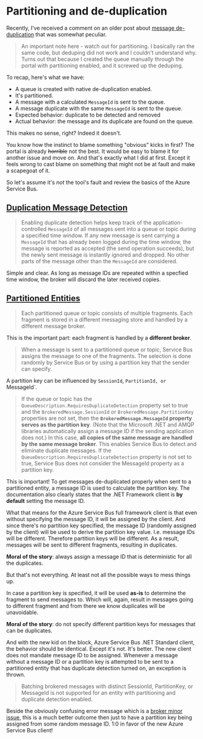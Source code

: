# Partitioning and de-duplication

Recently, I've received a comment on an older post about [message de-duplication](https://weblogs.asp.net/sfeldman/bend-message-deduplication-on-azure-service-bus-to-your-will) that was somewhat peculiar. 

> An important note here - watch out for partitioning. I basically ran the same code, but deduping did not work and I couldn't understand why. Turns out that because I created the queue manually through the portal with partitioning enabled, and it screwed up the deduping.

To recap, here's what we have:

 - A queue is created with native de-duplication enabled.
 - It's partitioned.
 - A message with a calculated `MessageId` is sent to the queue.
 - A message duplicate with the same `MessageId` is sent to the queue.
 - Expected behavior: duplicate to be detected and removed
 - Actual behavior: the message and its duplicate are found on the queue.

This makes no sense, right? Indeed it doesn't.

You know how the instinct to blame something "obvious" kicks in first? The portal is already <strike>horrible</strike> not the best. It would be easy to blame it for another issue and move on. And that's exactly what I did at first. Except it feels wrong to cast blame on something that might not be at fault and make a scapegoat of it.

So let's assume it's _not_ the tool's fault and review the basics of the Azure Service Bus.

## [Duplication Message Detection][1]

> Enabling duplicate detection helps keep track of the application-controlled `MessageId` of all messages sent into a queue or topic during a specified time window. If any new message is sent carrying a `MessageId` that has already been logged during the time window, the message is reported as accepted (the send operation succeeds), but the newly sent message is instantly ignored and dropped. No other parts of the message other than the `MessageId` are considered.

Simple and clear. As long as message IDs are repeated within a specfied time window, the broker will discard the later received copies.

## [Partitioned Entities][2]

> Each partitioned queue or topic consists of multiple fragments. Each fragment is stored in a different messaging store and handled by a different message broker. 

This is the important part: each fragment is handled by a **different broker**.

> When a message is sent to a partitioned queue or topic, Service Bus assigns the message to one of the fragments. The selection is done randomly by Service Bus or by using a partition key that the sender can specify.

A partition key can be influenced by `SessionId`, `PartitionId, or `MessageId`.

>  If the queue or topic has the `QueueDescription.RequiresDuplicateDetection` property set to true and the `BrokeredMessage.SessionId` or `BrokeredMessage.PartitionKey` properties are not set, then the **`BrokeredMessage.MessageId` property serves as the partition key**. (Note that the Microsoft .NET and AMQP libraries automatically assign a message ID if the sending application does not.) In this case, **all copies of the same message are handled by the same message broker**. This enables Service Bus to detect and eliminate duplicate messages. If the `QueueDescription.RequiresDuplicateDetection` property is not set to true, Service Bus does not consider the MessageId property as a partition key.

This is important! To get messages de-duplicated properly when sent to a partitioned entity, a message ID is used to calculate the partition key. The documentation also clearly states that the .NET Framework client is **by default** setting the message ID.

What that means for the Azure Service Bus full framework client is that even without specifying the message ID, it will be assigned by the client. And since there's no partition key specified, the message ID (randomly assigned by the client) will be used to derive the partition key value. I.e. message IDs will be different. Therefore partition keys will be different. As a result, messages will be sent to different fragments, resulting in duplicates. 

**Moral of the story**: always assign a message ID that is deterministic for all the duplicates.

But that's not everything. At least not all the possible ways to mess things up.

In case a partition key is specified, it will be used **as-is** to determine the fragment to send messages to. Which will, again, result in messages going to different fragment and from there we know duplicates will be unavoidable.

**Moral of the story**: do not specify different partition keys for messages that can be duplicates.

And with the new kid on the block, Azure Service Bus .NET Standard client, the behavior should be identical. Except it's not. It's better. The new client does not mandate message ID to be assigned. Whenever a message without a message ID or a partition key is attempted to be sent to a partitioned entity that has duplicate detection turned on, an exception is thrown.

> Batching brokered messages with distinct SessionId, PartitionKey, or MessageId  is not supported for an entity with partitioning and duplicate detection enabled. 

Beside the obviously confusing error message which is a [broker minor issue][3], this is a much better outcome then just to have a partition key being assigned from some random message ID. 1:0 in favor of the new Azure Service Bus client!


  [1]: https://docs.microsoft.com/en-us/azure/service-bus-messaging/duplicate-detection
  [2]: https://docs.microsoft.com/en-us/azure/service-bus-messaging/service-bus-partitioning
  [3]: https://github.com/Azure/azure-service-bus/issues/103
